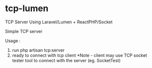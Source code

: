 # tcp-lumen
TCP Server Using Laravel/Lumen + ReactPHP/Socket

Simple TCP server 


Usage : 
1. run php artisan tcp:server
2. ready to connect with tcp client
*Note - client may use TCP socket tester tool to connect with the server (eg. SocketTest)
